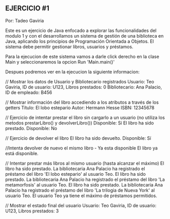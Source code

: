 ## EJERCICIO #1

Por: Tadeo Gaviria

Este es un ejercicio de Java enfocado a explorar las funcionalidades del modulo 1 y con el desarrollamos un sistema de gestión de una biblioteca en Java, aplicando los principios
de Programación Orientada a Objetos. El sistema debe permitir gestionar libros, usuarios y préstamos.

Para la ejecucion de este sistema vamos a darle click derecho en la clase Main y seleccionaremos la opcion Run 'Main.main()'

Despues podremos ver en la ejecucion la siguiente informacion:

// Mostrar los datos de Usuario y Bibliotecario registrados
Usuario: Teo Gaviria, ID de usuario: U123, Libros prestados: 0
Bibliotecario: Ana Palacio, ID de empleado: B456

// Mostrar información del libro accediendo a los atributos a través de los getters
Título: El lobo estepario
Autor: Hermann Hesse
ISBN: 12345678

// Ejercicio de intentar prestar el libro sin cargarlo a un usuario (no utiliza los metodos prestarLibro() y devolverLibro())
Disponible: Sí
El libro ha sido prestado.
Disponible: No

// Ejercicio de devolver el libro
El libro ha sido devuelto.
Disponible: Sí

//Intenta devolver de nuevo el mismo libro - Ya esta disponible
El libro ya está disponible.

// Intentar prestar más libros al mismo usuario (hasta alcanzar el máximo)
El libro ha sido prestado.
La bibliotecaria Ana Palacio ha registrado el préstamo del libro 'El lobo estepario' al usuario Teo.
El libro ha sido prestado.
La bibliotecaria Ana Palacio ha registrado el préstamo del libro 'La metamorfosis' al usuario Teo.
El libro ha sido prestado.
La bibliotecaria Ana Palacio ha registrado el préstamo del libro 'La trilogia de Nueva York' al usuario Teo.
El usuario Teo ya tiene el máximo de préstamos permitidos.

// Mostrar el estado final del usuario
Usuario: Teo Gaviria, ID de usuario: U123, Libros prestados: 3

